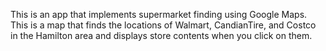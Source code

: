 This is an app that implements supermarket finding using Google Maps. 
This is a map that finds the locations of Walmart, CandianTire, and Costco in the Hamilton area and displays store contents when you click on them.
